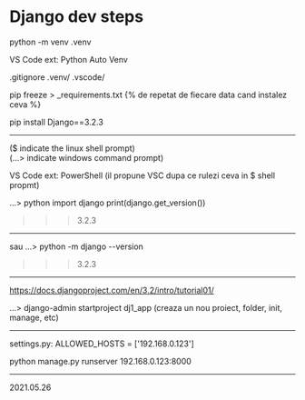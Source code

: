 # Django dev steps

python -m venv .venv

VS Code ext: Python Auto Venv

.gitignore
    .venv/
    .vscode/

pip freeze > _requirements.txt
    {% de repetat de fiecare data cand instalez ceva %}

pip install Django==3.2.3

---
($      indicate the linux shell prompt)<br>
(...\>  indicate windows command prompt)

VS Code ext: PowerShell (il propune VSC dupa ce rulezi ceva in $ shell propmt)

...\>  python
import django
print(django.get_version())
>>>3.2.3
---
sau
...\> python -m django --version
>>>3.2.3
---

<https://docs.djangoproject.com/en/3.2/intro/tutorial01/>

...\>  django-admin startproject dj1_app (creaza un nou proiect, folder, init, manage, etc)

---

settings.py: ALLOWED_HOSTS = ['192.168.0.123']

python manage.py runserver 192.168.0.123:8000

---

2021.05.26

